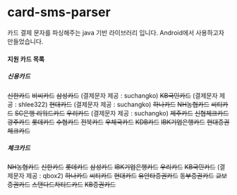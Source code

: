 # card-sms-parser
카드 결제 문자를 파싱해주는 java 기반 라이브러리 입니다. Android에서 사용하고자 만들었습니다.

#### 지원 카드 목록

##### 신용카드
~~신한카드~~
~~비씨카드~~
~~삼성카드~~ (결제문자 제공 : suchangko)
~~KB국민카드~~ (결제문자 제공 : shlee322)
~~현대카드~~ (결제문자 제공 : suchangko)
~~하나카드~~
~~NH농협카드~~
~~씨티카드~~
~~SC은행 리워드카드~~
~~우리카드~~ (결제문자 제공 : suchangko)
~~제주카드~~
~~신협체크카드~~
~~광주카드~~
~~롯데카드~~
~~수협카드~~
~~전북카드~~
~~우체국카드~~
~~KDB카드~~
~~IBK기업은행카드~~
~~현대증권체크카드~~


##### 체크카드
~~NH농협카드~~
~~신한카드~~
~~롯데카드~~
~~삼성카드~~
~~IBK기업은행카드~~
~~우리카드~~
~~KB국민카드~~ (결제문자 제공 : qbox2)
~~하나카드~~
~~씨티카드~~
~~현대카드~~
~~유안타증권카드~~
~~동부증권카드~~
~~교보증권카드~~
~~스탠다드차티드카드~~
~~KB증권카드~~
